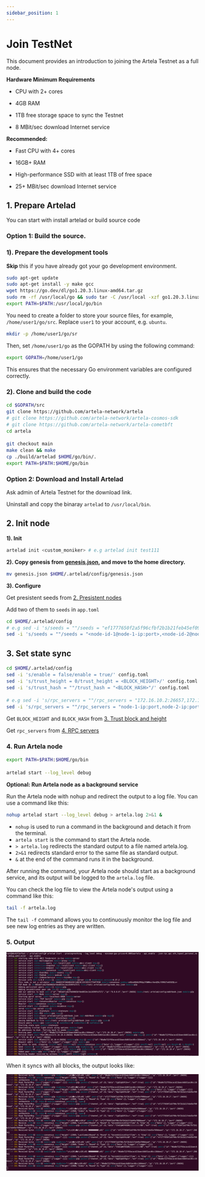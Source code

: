 ```yaml
---
sidebar_position: 1
---
```


# Join TestNet

This document provides an introduction to joining the Artela Testnet as a full node.

**Hardware Minimum Requirements**

- CPU with 2+ cores

- 4GB RAM

- 1TB free storage space to sync the Testnet

- 8 MBit/sec download Internet service

**Recommended:**

- Fast CPU with 4+ cores

- 16GB+ RAM

- High-performance SSD with at least 1TB of free space

- 25+ MBit/sec download Internet service


## 1. Prepare Artelad

You can start with install artelad or build source code

### Option 1: Build the source.

### 1). Prepare the development tools

**Skip** this if you have already got your go development environment.

```bash
sudo apt-get update
sudo apt-get install -y make gcc
wget https://go.dev/dl/go1.20.3.linux-amd64.tar.gz
sudo rm -rf /usr/local/go && sudo tar -C /usr/local -xzf go1.20.3.linux-amd64.tar.gz
export PATH=$PATH:/usr/local/go/bin
```

You need to create a folder to store your source files, for example, `/home/user1/go/src`. Replace `user1` to your account, e.g. `ubuntu`.
```bash
mkdir -p /home/user1/go/sr
```
Then, set `/home/user1/go` as the GOPATH by using the following command: 
```bash
export GOPATH=/home/user1/go
```
This ensures that the necessary Go environment variables are configured correctly.

### 2). Clone and build the code

```bash
cd $GOPATH/src
git clone https://github.com/artela-network/artela
# git clone https://github.com/artela-network/artela-cosmos-sdk
# git clone https://github.com/artela-network/artela-cometbft
cd artela

git checkout main
make clean && make
cp ./build/artelad $HOME/go/bin/.
export PATH=$PATH:$HOME/go/bin
```

### Option 2: Download and Install Artelad

Ask admin of Artela Testnet for the download link.

Uninstall and copy the binaray `artelad` to `/usr/local/bin`.

## 2. Init node

**1). Init**

```bash
artelad init <custom_moniker> # e.g artelad init test111
```

**2). Copy genesis from [genesis.json](./genesis.json), and move to the home directory.**

```bash
mv genesis.json $HOME/.artelad/config/genesis.json
```

**3). Configure**

Get presistent seeds from [2. Presistent nodes](./access-testnet#public-information-on-testnet)

Add two of them to `seeds` in `app.toml`

```bash
cd $HOME/.artelad/config
# e.g sed -i 's/seeds = ""/seeds = "ef1777650f2a5f96cfbf2b1b21feb45ef09bbaa4@172.16.10.2:26656,96a8e722f93acacd21baec6db51acd6cc16bbee2@172.16.10.4:26656"/' config.toml
sed -i 's/seeds = ""/seeds = "<node-id-1@node-1-ip:port>,<node-id-2@node-2-ip:port>"/' config.toml
```

## 3. Set state sync

```bash
cd $HOME/.artelad/config
sed -i 's/enable = false/enable = true/' config.toml
sed -i 's/trust_height = 0/trust_height = <BLOCK_HEIGHT>/' config.toml
sed -i 's/trust_hash = ""/trust_hash = "<BLOCK_HASH>"/' config.toml

# e.g sed -i 's/rpc_servers = ""/rpc_servers = "172.16.10.2:26657,172.16.10.4:26657"/' config.toml
sed -i 's/rpc_servers = ""/rpc_servers = "node-1-ip:port,node-2-ip:port"/' config.toml
```

Get `BLOCK_HEIGHT` and `BLOCK_HASH` from [3. Trust block and height](./access-testnet#public-information-on-testnet)

Get `rpc_servers` from [4. RPC servers](./access-testnet#public-information-on-testnet##RPC-servers)

### 4. Run Artela node

```bash
export PATH=$PATH:$HOME/go/bin

artelad start --log_level debug
```

**Optional:  Run Artela node as a background service**

Run the Artela node with nohup and redirect the output to a log file. You can use a command like this:

```bash
nohup artelad start --log_level debug > artela.log 2>&1 &
```
* `nohup` is used to run a command in the background and detach it from the terminal.
* `artela start` is the command to start the Artela node.
* `> artela.log` redirects the standard output to a file named artela.log.
* `2>&1` redirects standard error to the same file as standard output.
* `&` at the end of the command runs it in the background.

After running the command, your Artela node should start as a background service, and its output will be logged to the `artela.log` file.

You can check the log file to view the Artela node's output using a command like this:
```bash
tail -f artela.log
```
The `tail -f` command allows you to continuously monitor the log file and see new log entries as they are written.

### 5. Output

![output1](./img/1.png)

When it syncs with all blocks, the output looks like:

![output2](./img/2.png)
